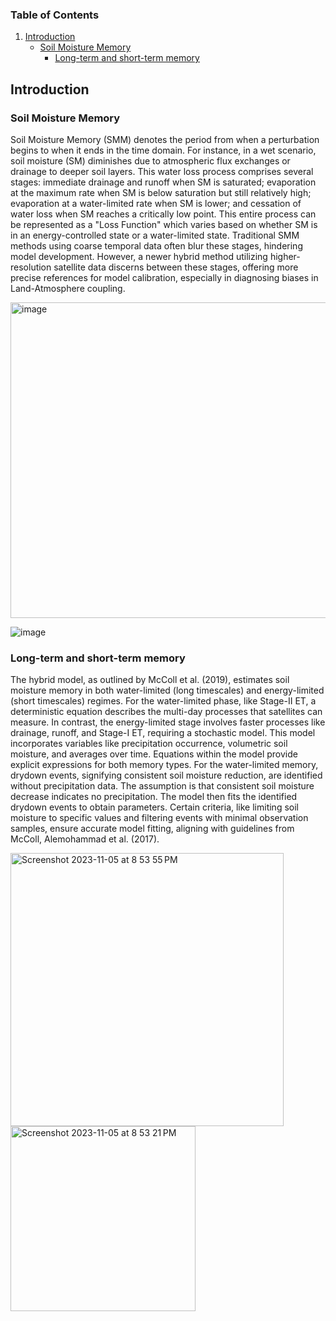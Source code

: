 ### Table of Contents

1. [Introduction](#introduction)
    - [Soil Moisture Memory](#Soil_Moisture_Memory)
        - [Long-term and short-term memory](#Long-term_and_short-term_memory)


## Introduction
### Soil Moisture Memory
Soil Moisture Memory (SMM) denotes the period from when a perturbation begins to when it ends in the time domain. For instance, in a wet scenario, soil moisture (SM) diminishes due to atmospheric flux exchanges or drainage to deeper soil layers. This water loss process comprises several stages: immediate drainage and runoff when SM is saturated; evaporation at the maximum rate when SM is below saturation but still relatively high; evaporation at a water-limited rate when SM is lower; and cessation of water loss when SM reaches a critically low point. This entire process can be represented as a "Loss Function" which varies based on whether SM is in an energy-controlled state or a water-limited state. Traditional SMM methods using coarse temporal data often blur these stages, hindering model development. However, a newer hybrid method utilizing higher-resolution satellite data discerns between these stages, offering more precise references for model calibration, especially in diagnosing biases in Land-Atmosphere coupling.

<img width="505" alt="image" src="https://github.com/mfarmani95/FOSS_Weekly/assets/83543441/766fd023-15a3-4c1e-b935-c323d103fdfd">

![image](https://github.com/mfarmani95/FOSS_Weekly/assets/83543441/ba43c666-7abe-4ca0-a077-6c13c71a1292)


### Long-term and short-term memory
The hybrid model, as outlined by McColl et al. (2019), estimates soil moisture memory in both water-limited (long timescales) and energy-limited (short timescales) regimes. For the water-limited phase, like Stage-II ET, a deterministic equation describes the multi-day processes that satellites can measure. In contrast, the energy-limited stage involves faster processes like drainage, runoff, and Stage-I ET, requiring a stochastic model. This model incorporates variables like precipitation occurrence, volumetric soil moisture, and averages over time. Equations within the model provide explicit expressions for both memory types. For the water-limited memory, drydown events, signifying consistent soil moisture reduction, are identified without precipitation data. The assumption is that consistent soil moisture decrease indicates no precipitation. The model then fits the identified drydown events to obtain parameters. Certain criteria, like limiting soil moisture to specific values and filtering events with minimal observation samples, ensure accurate model fitting, aligning with guidelines from McColl, Alemohammad et al. (2017).

<img width="437" alt="Screenshot 2023-11-05 at 8 53 55 PM" src="https://github.com/mfarmani95/FOSS_Weekly/assets/83543441/6f6ad123-81df-443f-bbb4-dd3a53b364e1">

<img width="296" alt="Screenshot 2023-11-05 at 8 53 21 PM" src="https://github.com/mfarmani95/FOSS_Weekly/assets/83543441/fbcf1fc8-00b9-4134-a31c-d67cea0ac524">
